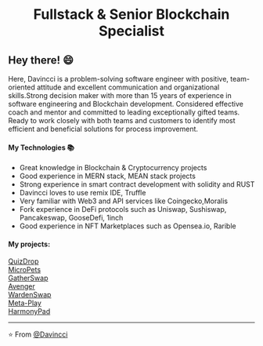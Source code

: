 <h1 align="center">Fullstack & Senior Blockchain Specialist</h1>

## Hey there! :smile: 

Here, Davincci is a problem-solving software engineer with positive, team-oriented attitude and excellent communication and organizational skills.Strong decision maker with more than 15 years of experience in software engineering and Blockchain development. Considered effective coach and mentor and committed to leading exceptionally gifted teams. Ready to work closely with both teams and customers to identify most efficient and beneficial solutions for process improvement.

#### My Technologies :books:
* Great knowledge in Blockchain & Cryptocurrency projects
* Good experience in MERN stack, MEAN stack projects
* Strong experience in smart contract development with solidity and RUST
* Davincci loves to use remix IDE, Truffle
* Very familiar with Web3 and API services like Coingecko,Moralis
* Fork experience in DeFi protocols such as Uniswap, Sushiswap, Pancakeswap, GooseDefi, 1inch
* Good experience in NFT Marketplaces such as Opensea.io, Rarible

#### My projects:
[QuizDrop](https://quizdrop.net/)<br>
[MicroPets](https://micropets.io/)<br>
[GatherSwap](https://gatherswap.netlify.app/swap/)<br>
[Avenger](https://avenger-coin.vercel.app)<br>
[WardenSwap](https://wardenswap.netlify.app/)<br>
[Meta-Play](https://meta-play.app/)<br>
[HarmonyPad](https://www.harmonypad.io/)<br>

<hr/>

:star: From [@Davincci](https://github.com/davincci9412)
